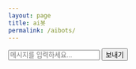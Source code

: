 ```yaml
---
layout: page
title: ai봇
permalink: /aibots/
---
```


<div id="chat-container">
  <div id="chat-history"></div>
  <input type="text" id="user-input" placeholder="메시지를 입력하세요..." />
  <button id="send-button">보내기</button>
</div>

<script src="/assets/js/aibotscript.js"></script>
